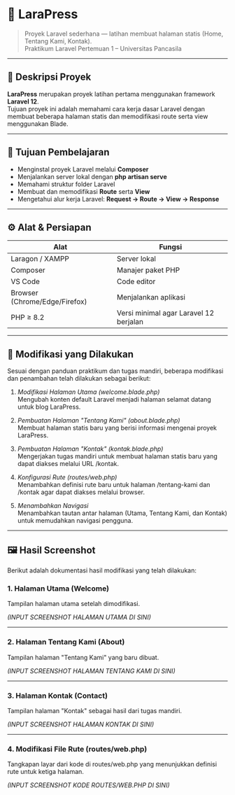 # 📰 LaraPress
> Proyek Laravel sederhana — latihan membuat halaman statis (Home, Tentang Kami, Kontak).  
> Praktikum Laravel Pertemuan 1 – Universitas Pancasila  

---

## 📖 Deskripsi Proyek
**LaraPress** merupakan proyek latihan pertama menggunakan framework **Laravel 12**.  
Tujuan proyek ini adalah memahami cara kerja dasar Laravel dengan membuat beberapa halaman statis dan memodifikasi route serta view menggunakan Blade.

---

## 🎯 Tujuan Pembelajaran
- Menginstal proyek Laravel melalui **Composer**  
- Menjalankan server lokal dengan **php artisan serve**  
- Memahami struktur folder Laravel  
- Membuat dan memodifikasi **Route** serta **View**  
- Mengetahui alur kerja Laravel: **Request → Route → View → Response**

---

## ⚙️ Alat & Persiapan
| Alat | Fungsi |
|------|---------|
| Laragon / XAMPP | Server lokal |
| Composer | Manajer paket PHP |
| VS Code | Code editor |
| Browser (Chrome/Edge/Firefox) | Menjalankan aplikasi |
| PHP ≥ 8.2 | Versi minimal agar Laravel 12 berjalan |

---

## 🔧 Modifikasi yang Dilakukan

Sesuai dengan panduan praktikum dan tugas mandiri, beberapa modifikasi dan penambahan telah dilakukan sebagai berikut:

1. *Modifikasi Halaman Utama (welcome.blade.php)*  
   Mengubah konten default Laravel menjadi halaman selamat datang untuk blog LaraPress.

2. *Pembuatan Halaman "Tentang Kami" (about.blade.php)*  
   Membuat halaman statis baru yang berisi informasi mengenai proyek LaraPress.

3. *Pembuatan Halaman "Kontak" (kontak.blade.php)*  
   Mengerjakan tugas mandiri untuk membuat halaman statis baru yang dapat diakses melalui URL /kontak.

4. *Konfigurasi Rute (routes/web.php)*  
   Menambahkan definisi rute baru untuk halaman /tentang-kami dan /kontak agar dapat diakses melalui browser.

5. *Menambahkan Navigasi*  
   Menambahkan tautan antar halaman (Utama, Tentang Kami, dan Kontak) untuk memudahkan navigasi pengguna.

---

## 🖼️ Hasil Screenshot

Berikut adalah dokumentasi hasil modifikasi yang telah dilakukan:

### 1. Halaman Utama (Welcome)
Tampilan halaman utama setelah dimodifikasi.

*(INPUT SCREENSHOT HALAMAN UTAMA DI SINI)*

---

### 2. Halaman Tentang Kami (About)
Tampilan halaman "Tentang Kami" yang baru dibuat.

*(INPUT SCREENSHOT HALAMAN TENTANG KAMI DI SINI)*

---

### 3. Halaman Kontak (Contact)
Tampilan halaman "Kontak" sebagai hasil dari tugas mandiri.

*(INPUT SCREENSHOT HALAMAN KONTAK DI SINI)*

---

### 4. Modifikasi File Rute (routes/web.php)
Tangkapan layar dari kode di routes/web.php yang menunjukkan definisi rute untuk ketiga halaman.

*(INPUT SCREENSHOT KODE ROUTES/WEB.PHP DI SINI)*

